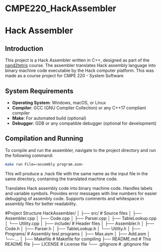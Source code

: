 # CMPE220_HackAssembler

# Hack Assembler

## Introduction
This project is a Hack Assembler written in C++, designed as part of the [nand2tetris](http://www.nand2tetris.org/) course. The assembler translates Hack assembly language into binary machine code executable by the Hack computer platform.
This was made as a course project for CMPE 220 - System Software

## System Requirements
- **Operating System**: Windows, macOS, or Linux
- **Compiler**: GCC (GNU Compiler Collection) or any C++17 compliant compiler
- **Make**: For automated build (optional)
- **Debugger**: GDB or any compatible debugger (optional for development)

## Compilation and Running

To compile and run the assembler, navigate to the project directory and run the following command:
```bash
make run File=<assembly program.asm>
```

This will produce a .hack file with the same name as the input file in the same directory, containing the translated machine code.

Translates Hack assembly code into binary machine code.
Handles labels and variable symbols.
Provides error messages with line numbers for easier debugging of assembly code.
Supports comments and whitespace in assembly files for better readability.

#Project Structure
HackAssembler/
│
├── src/                        # Source files
│   ├── Assembler.cpp
│   ├── Code.cpp
│   ├── Parser.cpp
│   ├── TableLookup.cpp
│   └── Utility.cpp
│
├── include/                    # Header files
│   ├── Assembler.h
│   ├── Code.h
│   ├── Parser.h
│   ├── TableLookup.h
│   └── Utility.h
│
├── Programs/                   # Assembly test programs
│   ├── Max.asm
│   ├── Add.asm
│   └── ...
│
├── Makefile                    # Makefile for compiling
├── README.md                   # This README file
├── LICENSE                     # License file
└── .gitignore                  # .gitignore file

